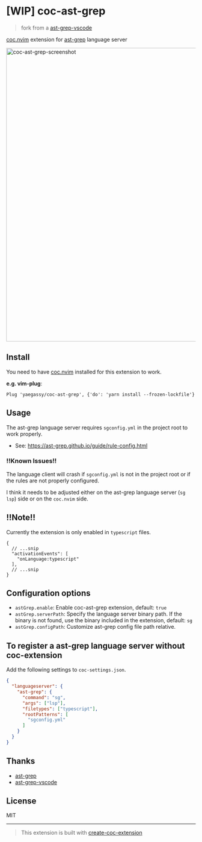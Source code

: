 # [WIP] coc-ast-grep

> fork from a [ast-grep-vscode](https://github.com/ast-grep/ast-grep-vscode)

[coc.nvim](https://github.com/neoclide/coc.nvim) extension for [ast-grep](https://github.com/ast-grep/ast-grep) language server

<img width="780" alt="coc-ast-grep-screenshot" src="https://user-images.githubusercontent.com/188642/201776507-fc061532-6ef7-4368-9e03-1d50fe5107aa.png">

## Install

You need to have [coc.nvim](https://github.com/neoclide/coc.nvim) installed for this extension to work.

**e.g. vim-plug**:

```vim
Plug 'yaegassy/coc-ast-grep', {'do': 'yarn install --frozen-lockfile'}
```

## Usage

The ast-grep language server requires `sgconfig.yml` in the project root to work properly.

- See: <https://ast-grep.github.io/guide/rule-config.html>

### !!Known Issues!!

The language client will crash if `sgconfig.yml` is not in the project root or if the rules are not properly configured.

I think it needs to be adjusted either on the ast-grep language server (`sg lsp`) side or on the `coc.nvim` side.

## !!Note!!

Currently the extension is only enabled in `typescript` files.

```
{
  // ...snip
  "activationEvents": [
    "onLanguage:typescript"
  ],
  // ...snip
}
```

## Configuration options

- `astGrep.enable`: Enable coc-ast-grep extension, default: `true`
- `astGrep.serverPath`: Specify the language server binary path. If the binary is not found, use the binary included in the extension, default: `sg`
- `astGrep.configPath`: Customize ast-grep config file path relative.

## To register a ast-grep language server without coc-extension

Add the following settings to `coc-settings.json`.

```json
{
  "languageserver": {
    "ast-grep": {
      "command": "sg",
      "args": ["lsp"],
      "filetypes": ["typescript"],
      "rootPatterns": [
        "sgconfig.yml"
      ]
    }
  }
}
```

## Thanks

- [ast-grep](https://github.com/ast-grep/ast-grep)
- [ast-grep-vscode](https://github.com/ast-grep/ast-grep-vscode)

## License

MIT

---

> This extension is built with [create-coc-extension](https://github.com/fannheyward/create-coc-extension)
